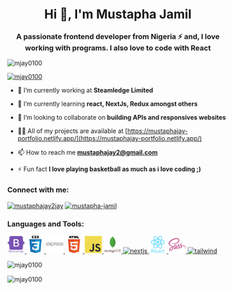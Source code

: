 <h1 align="center">Hi 👋, I'm Mustapha Jamil</h1>
<h3 align="center">A passionate frontend developer from Nigeria ⚡ and, I love working with programs. I also love to code with React</h3>

<p align="left"> <img src="https://komarev.com/ghpvc/?username=mjay0100&label=Profile%20views&color=0e75b6&style=flat" alt="mjay0100" /> </p>

<p align="left"> <a href="https://github.com/ryo-ma/github-profile-trophy"><img src="https://github-profile-trophy.vercel.app/?username=mjay0100" alt="mjay0100" /></a> </p>

- 🔭 I’m currently working at **Steamledge Limited**

- 🌱 I’m currently learning **react, NextJs, Redux amongst others**

- 👯 I’m looking to collaborate on **building APIs and responsives websites**

- 👨‍💻 All of my projects are available at [https://mustaphajay-portfolio.netlify.app/](https://mustaphajay-portfolio.netlify.app/)

- 📫 How to reach me **mustaphajay2@gmail.com**

- ⚡ Fun fact **I love playing basketball as much as i love coding ;)**

<h3 align="left">Connect with me:</h3>
<p align="left">
<a href="https://twitter.com/mustaphajay2jay" target="blank"><img align="center" src="https://raw.githubusercontent.com/rahuldkjain/github-profile-readme-generator/master/src/images/icons/Social/twitter.svg" alt="mustaphajay2jay" height="30" width="40" /></a>
<a href="https://linkedin.com/in/mustapha-jamil" target="blank"><img align="center" src="https://raw.githubusercontent.com/rahuldkjain/github-profile-readme-generator/master/src/images/icons/Social/linked-in-alt.svg" alt="mustapha-jamil" height="30" width="40" /></a>
</p>

<h3 align="left">Languages and Tools:</h3>
<p align="left"> <a href="https://getbootstrap.com" target="_blank" rel="noreferrer"> <img src="https://raw.githubusercontent.com/devicons/devicon/master/icons/bootstrap/bootstrap-plain-wordmark.svg" alt="bootstrap" width="40" height="40"/> </a> <a href="https://www.w3schools.com/css/" target="_blank" rel="noreferrer"> <img src="https://raw.githubusercontent.com/devicons/devicon/master/icons/css3/css3-original-wordmark.svg" alt="css3" width="40" height="40"/> </a> <a href="https://expressjs.com" target="_blank" rel="noreferrer"> <img src="https://raw.githubusercontent.com/devicons/devicon/master/icons/express/express-original-wordmark.svg" alt="express" width="40" height="40"/> </a> <a href="https://www.w3.org/html/" target="_blank" rel="noreferrer"> <img src="https://raw.githubusercontent.com/devicons/devicon/master/icons/html5/html5-original-wordmark.svg" alt="html5" width="40" height="40"/> </a> <a href="https://developer.mozilla.org/en-US/docs/Web/JavaScript" target="_blank" rel="noreferrer"> <img src="https://raw.githubusercontent.com/devicons/devicon/master/icons/javascript/javascript-original.svg" alt="javascript" width="40" height="40"/> </a> <a href="https://www.mongodb.com/" target="_blank" rel="noreferrer"> <img src="https://raw.githubusercontent.com/devicons/devicon/master/icons/mongodb/mongodb-original-wordmark.svg" alt="mongodb" width="40" height="40"/> </a> <a href="https://nextjs.org/" target="_blank" rel="noreferrer"> <img src="https://cdn.worldvectorlogo.com/logos/nextjs-2.svg" alt="nextjs" width="40" height="40"/> </a> <a href="https://reactjs.org/" target="_blank" rel="noreferrer"> <img src="https://raw.githubusercontent.com/devicons/devicon/master/icons/react/react-original-wordmark.svg" alt="react" width="40" height="40"/> </a> <a href="https://sass-lang.com" target="_blank" rel="noreferrer"> <img src="https://raw.githubusercontent.com/devicons/devicon/master/icons/sass/sass-original.svg" alt="sass" width="40" height="40"/> </a> <a href="https://tailwindcss.com/" target="_blank" rel="noreferrer"> <img src="https://www.vectorlogo.zone/logos/tailwindcss/tailwindcss-icon.svg" alt="tailwind" width="40" height="40"/> </a> </p>

<p><img align="center" src="https://github-readme-stats.vercel.app/api/top-langs?username=mjay0100&show_icons=true&locale=en&layout=compact" alt="mjay0100" /></p>

<p><img align="center" src="https://github-readme-streak-stats.herokuapp.com/?user=mjay0100&" alt="mjay0100" /></p>

